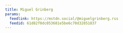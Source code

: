 ```yaml
---
title: Miguel Grinberg
params:
  feedlink: https://mstdn.social/@miguelgrinberg.rss
  feedid: 61d82f0dc053681e5be6c70d32851837
---
```

